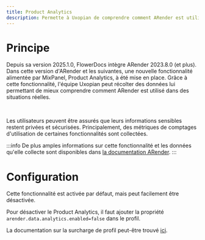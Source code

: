 ```yaml
---
title: Product Analytics
description: Permette à Uxopian de comprendre comment ARender est utilisé
---
```


# Principe
 Depuis sa version 2025.1.0, FlowerDocs intègre ARender 2023.8.0 (et plus). Dans cette version d'ARender et les suivantes, une nouvelle fonctionnalité  alimentée par MixPanel, Product Analytics, à été mise en place.
 Grâce à cette fonctionnalité, l'équipe Uxopian peut récolter des données lui permettant de mieux comprendre comment ARender est utilisé dans des situations réelles.

<br/>

Les utilisateurs peuvent être assurés que leurs informations sensibles restent privées et sécurisées. Principalement, des métriques de comptages d'utilisation de certaines fonctionnalités sont collectées.



:::info
 De plus amples informations sur cette fonctionnalité et les données qu'elle collecte sont disponibles dans [la documentation ARender](https://docs.arender.io/fr/learn/product-analytics/).
:::



# Configuration
 Cette fonctionnalité est activée par défaut, mais peut facilement être désactivée.

Pour désactiver le Product Analytics, il faut ajouter la propriété ``arender.data.analytics.enabled=false`` dans le profil.

La documentation sur la surcharge de profil peut-être trouvé [ici](broken-link.md).